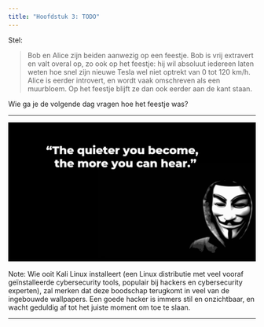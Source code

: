 ```yaml
---
title: "Hoofdstuk 3: TODO"
---
```


Stel:

> Bob en Alice zijn beiden aanwezig op een feestje. ​Bob is vrij extravert en valt overal op, zo ook op het feestje: hij wil absoluut iedereen laten weten hoe snel zijn nieuwe Tesla wel niet optrekt van 0 tot 120 km/h. Alice is eerder introvert, en wordt vaak omschreven als een muurbloem. Op het feestje blijft ze dan ook eerder aan de kant staan.​

Wie ga je de volgende dag vragen hoe het feestje was?​

---

![](./img/hacker-quote.png)

Note: Wie ooit Kali Linux installeert (een Linux distributie met veel vooraf geïnstalleerde cybersecurity tools, populair bij hackers en cybersecurity experten), zal merken dat deze boodschap terugkomt in veel van de ingebouwde wallpapers. Een goede hacker is immers stil en onzichtbaar, en wacht geduldig af tot het juiste moment om toe te slaan.

---
